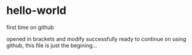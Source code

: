 # hello-world
first time on github

opened in brackets and modify successfully
ready to continue on using github,
this file is just the begining...
